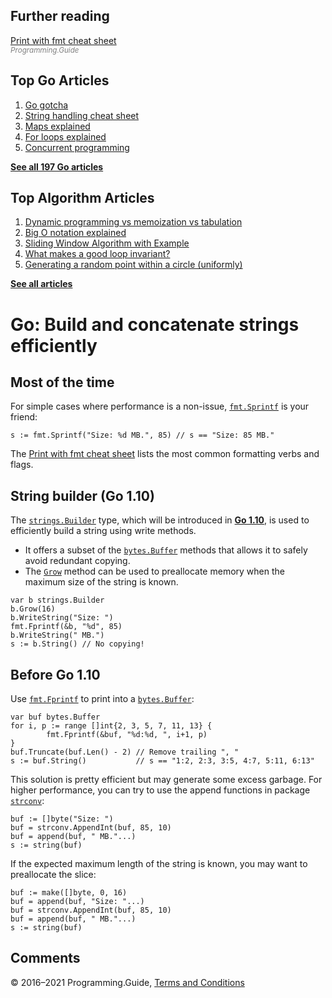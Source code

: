 



## Further reading

[Print with fmt cheat sheet](fmt-printf-reference-cheat-sheet.html)  
<span style="color: grey; font-style: italic; font-size: smaller">Programming.Guide</span>

## Top Go Articles

1.  [Go gotcha](go-gotcha.html)
2.  [String handling cheat sheet](string-functions-reference-cheat-sheet.html)
3.  [Maps explained](maps-explained.html)
4.  [For loops explained](for-loop.html)
5.  [Concurrent programming](go-concurrency-tutorial.html)

[**See all 197 Go articles**](index.html)



## Top Algorithm Articles

1.  [Dynamic programming vs memoization vs tabulation](../dynamic-programming-vs-memoization-vs-tabulation.html)
2.  [Big O notation explained](../big-o-notation-explained.html)
3.  [Sliding Window Algorithm with Example](../sliding-window-example.html)
4.  [What makes a good loop invariant?](../what-makes-a-good-loop-invariant.html)
5.  [Generating a random point within a circle (uniformly)](../random-point-within-circle.html)

[**See all articles**](../index.html)

# Go: Build and concatenate strings efficiently

## Most of the time

For simple cases where performance is a non-issue, [`fmt.Sprintf`](https://golang.org/pkg/fmt/#Sprintf) is your friend:

    s := fmt.Sprintf("Size: %d MB.", 85) // s == "Size: 85 MB."

The [Print with fmt cheat sheet](fmt-printf-reference-cheat-sheet.html) lists the most common formatting verbs and flags.

## String builder (Go 1.10)

The [`strings.Builder`](https://tip.golang.org/pkg/strings/#Builder) type, which will be introduced in [**Go 1.10**](https://tip.golang.org/doc/go1.10), is used to efficiently build a string using write methods.

- It offers a subset of the [`bytes.Buffer`](https://golang.org/pkg/bytes/#Buffer) methods that allows it to safely avoid redundant copying.
- The [`Grow`](https://tip.golang.org/pkg/strings/#Builder.Grow) method can be used to preallocate memory when the maximum size of the string is known.

<!-- -->

    var b strings.Builder
    b.Grow(16)
    b.WriteString("Size: ")
    fmt.Fprintf(&b, "%d", 85)
    b.WriteString(" MB.")
    s := b.String() // No copying!

## Before Go 1.10

Use [`fmt.Fprintf`](https://golang.org/pkg/fmt/#Fprintf) to print into a [`bytes.Buffer`](https://golang.org/pkg/bytes/#Buffer):

    var buf bytes.Buffer
    for i, p := range []int{2, 3, 5, 7, 11, 13} {
            fmt.Fprintf(&buf, "%d:%d, ", i+1, p)
    }
    buf.Truncate(buf.Len() - 2) // Remove trailing ", "
    s := buf.String()           // s == "1:2, 2:3, 3:5, 4:7, 5:11, 6:13"

This solution is pretty efficient but may generate some excess garbage. For higher performance, you can try to use the append functions in package [`strconv`](https://golang.org/pkg/strconv/):

    buf := []byte("Size: ")
    buf = strconv.AppendInt(buf, 85, 10)
    buf = append(buf, " MB."...)
    s := string(buf)

If the expected maximum length of the string is known, you may want to preallocate the slice:

    buf := make([]byte, 0, 16)
    buf = append(buf, "Size: "...)
    buf = strconv.AppendInt(buf, 85, 10)
    buf = append(buf, " MB."...)
    s := string(buf)

## Comments



© 2016–2021 Programming.Guide, [Terms and Conditions](../terms-and-conditions.html)
